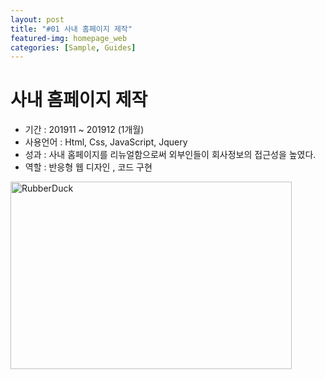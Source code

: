 ```yaml
---
layout: post
title: "#01 사내 홈페이지 제작"
featured-img: homepage_web
categories: [Sample, Guides]
---
```


# 사내 홈페이지 제작

- 기간 : 201911 ~ 201912 (1개월)
- 사용언어 : Html, Css, JavaScript, Jquery
- 성과 : 사내 홈페이지를 리뉴얼함으로써 외부인들이 회사정보의 접근성을 높였다.
- 역할 : 반응형 웹 디자인 , 코드 구현

<img src="../assets/img/posts/homepage_web.jpg" width="450px" height="300px" title="HomepageWeb" alt="RubberDuck"></img><br/>
